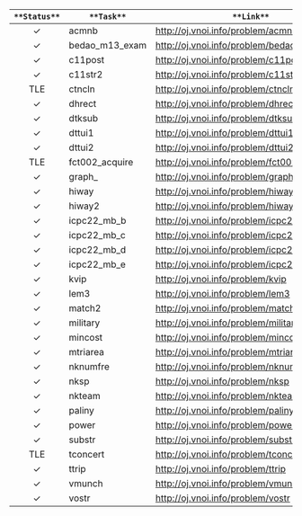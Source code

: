 `**Status**` | `**Task**` | `**Link**`
:---:|---|---
✓| acmnb|http://oj.vnoi.info/problem/acmnb
✓| bedao_m13_exam  |http://oj.vnoi.info/problem/bedao_m13_exam  
✓| c11post  |http://oj.vnoi.info/problem/c11post  
✓| c11str2  |http://oj.vnoi.info/problem/c11str2  
TLE| ctncln  |http://oj.vnoi.info/problem/ctncln  
✓| dhrect  |http://oj.vnoi.info/problem/dhrect  
✓| dtksub  |http://oj.vnoi.info/problem/dtksub  
✓| dttui1  |http://oj.vnoi.info/problem/dttui1  
✓| dttui2  |http://oj.vnoi.info/problem/dttui2  
TLE| fct002_acquire  |http://oj.vnoi.info/problem/fct002_acquire  
✓| graph_  |http://oj.vnoi.info/problem/graph_  
✓| hiway  |http://oj.vnoi.info/problem/hiway  
✓| hiway2  |http://oj.vnoi.info/problem/hiway2  
✓| icpc22_mb_b  |http://oj.vnoi.info/problem/icpc22_mb_b  
✓| icpc22_mb_c  |http://oj.vnoi.info/problem/icpc22_mb_c  
✓| icpc22_mb_d  |http://oj.vnoi.info/problem/icpc22_mb_d  
✓| icpc22_mb_e  |http://oj.vnoi.info/problem/icpc22_mb_e  
✓| kvip  |http://oj.vnoi.info/problem/kvip  
✓| lem3  |http://oj.vnoi.info/problem/lem3  
✓| match2  |http://oj.vnoi.info/problem/match2  
✓| military  |http://oj.vnoi.info/problem/military  
✓| mincost  |http://oj.vnoi.info/problem/mincost  
✓| mtriarea  |http://oj.vnoi.info/problem/mtriarea  
✓| nknumfre  |http://oj.vnoi.info/problem/nknumfre  
✓| nksp  |http://oj.vnoi.info/problem/nksp  
✓| nkteam  |http://oj.vnoi.info/problem/nkteam  
✓| paliny  |http://oj.vnoi.info/problem/paliny  
✓| power  |http://oj.vnoi.info/problem/power  
✓| substr  |http://oj.vnoi.info/problem/substr  
TLE| tconcert  |http://oj.vnoi.info/problem/tconcert  
✓| ttrip  |http://oj.vnoi.info/problem/ttrip  
✓| vmunch  |http://oj.vnoi.info/problem/vmunch  
✓| vostr  |http://oj.vnoi.info/problem/vostr  
